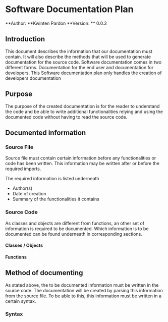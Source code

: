 # Software Documentation Plan

**Author: **Kwinten Pardon
**Version: ** 0.0.3


## Introduction

This document describes the information that our documentation must contain. It will also describe the methods that will be used to generate documentation for the source code. Software documentation comes in two different forms. Documentation for the end user and documentation for developers. This Software documentation plan only handles the creation of developers documentation

## Purpose

The purpose of the created documentation is for the reader to understand the code and be able to write additional functionalities relying and using the documented code without having to read the source code.

## Documented information

### Source File

Source file must contain certain information before any functionalities or code has been written. This information may be written after or before the required imports.

The required information is listed underneath

+ Author(s)
+ Date of creation
+ Summary of the functionalities it contains

### Source Code

As classes and objects are different from functions, an other set of information is required to be documented. Which information is to be documented can be found underneath in corresponding sections.

#### Classes / Objects



#### Functions

## Method of documenting

As stated above, the to be documented information must be written in the source code. The documentation will be created by parsing this information from the source file. To be able to this, this information must be written in a certain syntax.

### Syntax

